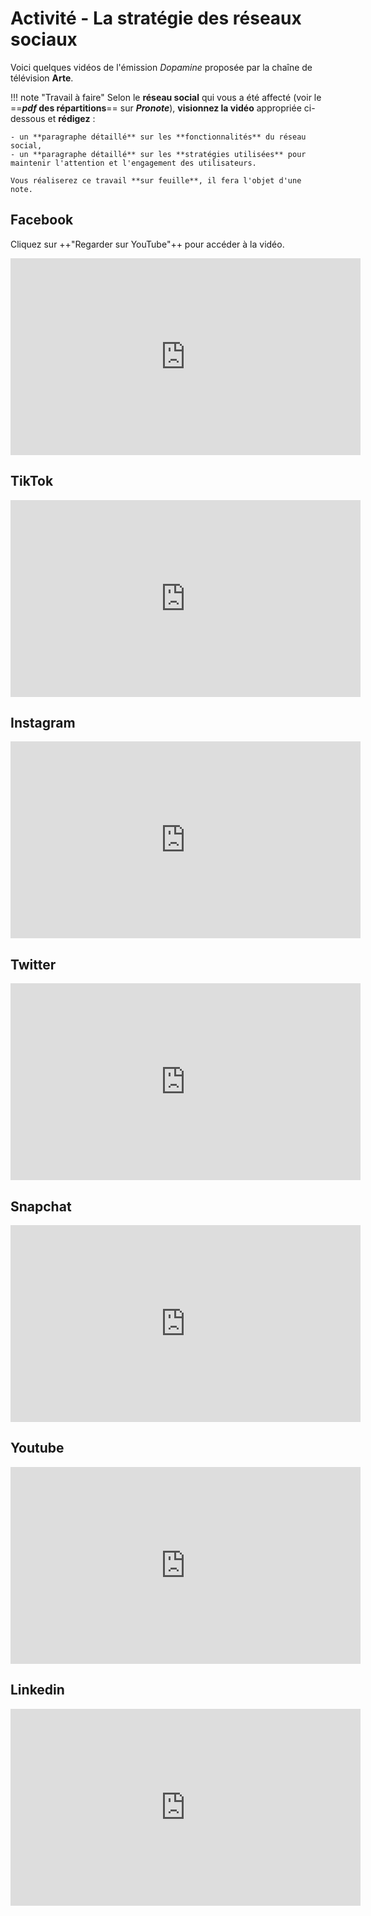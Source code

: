 # Activité - La stratégie des réseaux sociaux

Voici quelques vidéos de l'émission *Dopamine* proposée par la chaîne de télévision **Arte**.

!!! note "Travail à faire"
    Selon le **réseau social** qui vous a été affecté (voir le ==***pdf* des répartitions**== sur ***Pronote***), **visionnez la vidéo** appropriée ci-dessous et **rédigez** :

    - un **paragraphe détaillé** sur les **fonctionnalités** du réseau social,
    - un **paragraphe détaillé** sur les **stratégies utilisées** pour maintenir l'attention et l'engagement des utilisateurs.
    
    Vous réaliserez ce travail **sur feuille**, il fera l'objet d'une note.

## Facebook

Cliquez sur ++"Regarder sur YouTube"++ pour accéder à la vidéo.

<iframe width="560" height="315" src="https://www.youtube.com/embed/Tyli4ALfbl8?si=bul98KycMlTymiUH" title="YouTube video player" frameborder="0" allow="accelerometer; autoplay; clipboard-write; encrypted-media; gyroscope; picture-in-picture; web-share" referrerpolicy="strict-origin-when-cross-origin" allowfullscreen></iframe>

## TikTok

<iframe width="560" height="315" src="https://www.youtube.com/embed/-pOWdBpVR3s?si=K90K5lbGTYCBwP-O" title="YouTube video player" frameborder="0" allow="accelerometer; autoplay; clipboard-write; encrypted-media; gyroscope; picture-in-picture; web-share" allowfullscreen></iframe>

## Instagram

<iframe width="560" height="315" src="https://www.youtube.com/embed/gauWE-pqetk?si=o9FZqpHaS419jasS" title="YouTube video player" frameborder="0" allow="accelerometer; autoplay; clipboard-write; encrypted-media; gyroscope; picture-in-picture; web-share" allowfullscreen></iframe>

## Twitter

<iframe width="560" height="315" src="https://www.youtube.com/embed/gl7NW9AFE-A?si=rDf5YXZEITTHI7jo" title="YouTube video player" frameborder="0" allow="accelerometer; autoplay; clipboard-write; encrypted-media; gyroscope; picture-in-picture; web-share" allowfullscreen></iframe>

## Snapchat

<iframe width="560" height="315" src="https://www.youtube.com/embed/EJoTyVqX3kM?si=Z_dv_TOC1IZ4keFW" title="YouTube video player" frameborder="0" allow="accelerometer; autoplay; clipboard-write; encrypted-media; gyroscope; picture-in-picture; web-share" allowfullscreen></iframe>

## Youtube

<iframe width="560" height="315" src="https://www.youtube.com/embed/MxWBVAgywm4?si=cgfINbN2Diy8juRD" title="YouTube video player" frameborder="0" allow="accelerometer; autoplay; clipboard-write; encrypted-media; gyroscope; picture-in-picture; web-share" allowfullscreen></iframe>

## Linkedin

<iframe width="560" height="315" src="https://www.youtube.com/embed/tN1e1jClm8w?si=7uRKKzrAf0zu_gqy" title="YouTube video player" frameborder="0" allow="accelerometer; autoplay; clipboard-write; encrypted-media; gyroscope; picture-in-picture; web-share" allowfullscreen></iframe>